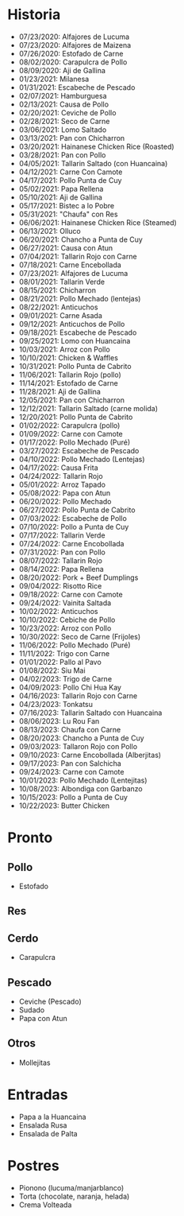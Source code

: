 # Historia

- 07/23/2020: Alfajores de Lucuma
- 07/23/2020: Alfajores de Maizena
- 07/26/2020: Estofado de Carne
- 08/02/2020: Carapulcra de Pollo
- 08/09/2020: Aji de Gallina
- 01/23/2021: Milanesa
- 01/31/2021: Escabeche de Pescado
- 02/07/2021: Hamburguesa
- 02/13/2021: Causa de Pollo
- 02/20/2021: Ceviche de Pollo
- 02/28/2021: Seco de Carne
- 03/06/2021: Lomo Saltado
- 03/13/2021: Pan con Chicharron
- 03/20/2021: Hainanese Chicken Rice (Roasted)
- 03/28/2021: Pan con Pollo
- 04/05/2021: Tallarin Saltado (con Huancaina)
- 04/12/2021: Carne Con Camote
- 04/17/2021: Pollo Punta de Cuy
- 05/02/2021: Papa Rellena
- 05/10/2021: Aji de Gallina
- 05/17/2021: Bistec a lo Pobre
- 05/31/2021: "Chaufa" con Res
- 06/06/2021: Hainanese Chicken Rice (Steamed)
- 06/13/2021: Olluco
- 06/20/2021: Chancho a Punta de Cuy
- 06/27/2021: Causa con Atun
- 07/04/2021: Tallarin Rojo con Carne
- 07/18/2021: Carne Encebollada
- 07/23/2021: Alfajores de Lucuma
- 08/01/2021: Tallarin Verde
- 08/15/2021: Chicharron
- 08/21/2021: Pollo Mechado (lentejas)
- 08/22/2021: Anticuchos
- 09/01/2021: Carne Asada
- 09/12/2021: Anticuchos de Pollo
- 09/18/2021: Escabeche de Pescado
- 09/25/2021: Lomo con Huancaina
- 10/03/2021: Arroz con Pollo
- 10/10/2021: Chicken & Waffles
- 10/31/2021: Pollo Punta de Cabrito
- 11/06/2021: Tallarin Rojo (pollo)
- 11/14/2021: Estofado de Carne
- 11/28/2021: Aji de Gallina
- 12/05/2021: Pan con Chicharron
- 12/12/2021: Tallarin Saltado (carne molida)
- 12/20/2021: Pollo Punta de Cabrito
- 01/02/2022: Carapulcra (pollo)
- 01/09/2022: Carne con Camote
- 01/17/2022: Pollo Mechado (Puré)
- 03/27/2022: Escabeche de Pescado
- 04/10/2022: Pollo Mechado (Lentejas)
- 04/17/2022: Causa Frita
- 04/24/2022: Tallarin Rojo
- 05/01/2022: Arroz Tapado
- 05/08/2022: Papa con Atun
- 06/20/2022: Pollo Mechado
- 06/27/2022: Pollo Punta de Cabrito
- 07/03/2022: Escabeche de Pollo
- 07/10/2022: Pollo a Punta de Cuy
- 07/17/2022: Tallarin Verde
- 07/24/2022: Carne Encobollada
- 07/31/2022: Pan con Pollo
- 08/07/2022: Tallarin Rojo
- 08/14/2022: Papa Rellena
- 08/20/2022: Pork + Beef Dumplings
- 09/04/2022: Risotto Rice
- 09/18/2022: Carne con Camote
- 09/24/2022: Vainita Saltada
- 10/02/2022: Anticuchos
- 10/10/2022: Cebiche de Pollo
- 10/23/2022: Arroz con Pollo
- 10/30/2022: Seco de Carne (Frijoles)
- 11/06/2022: Pollo Mechado (Puré)
- 11/11/2022: Trigo con Carne
- 01/01/2022: Pallo al Pavo
- 01/08/2022: Siu Mai
- 04/02/2023: Trigo de Carne
- 04/09/2023: Pollo Chi Hua Kay
- 04/16/2023: Tallarin Rojo con Carne
- 04/23/2023: Tonkatsu
- 07/16/2023: Tallarin Saltado con Huancaina
- 08/06/2023: Lu Rou Fan
- 08/13/2023: Chaufa con Carne
- 08/20/2023: Chancho a Punta de Cuy
- 09/03/2023: Tallaron Rojo con Pollo
- 09/10/2023: Carne Encobollada (Alberjitas)
- 09/17/2023: Pan con Salchicha
- 09/24/2023: Carne con Camote
- 10/01/2023: Pollo Mechado (Lentejitas)
- 10/08/2023: Albondiga con Garbanzo
- 10/15/2023: Pollo a Punta de Cuy
- 10/22/2023: Butter Chicken

# Pronto

## Pollo

- Estofado

## Res

## Cerdo

- Carapulcra

## Pescado

- Ceviche (Pescado)
- Sudado
- Papa con Atun

## Otros

- Mollejitas

# Entradas

- Papa a la Huancaina
- Ensalada Rusa
- Ensalada de Palta

# Postres

- Pionono (lucuma/manjarblanco)
- Torta (chocolate, naranja, helada)
- Crema Volteada
